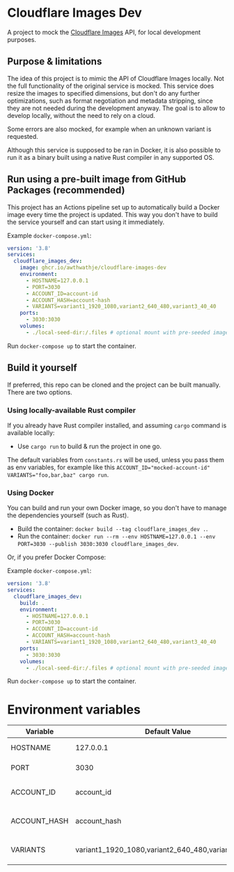 # Cloudflare Images Dev
A project to mock the [Cloudflare Images](https://www.cloudflare.com/developer-platform/cloudflare-images/) API, for local development purposes.

## Purpose & limitations

The idea of this project is to mimic the API of Cloudflare Images locally. Not the full functionality of the original service is mocked. This service does resize the images to specified dimensions, but don't do any further optimizations, such as format negotiation and metadata stripping, since they are not needed during the development anyway. The goal is to allow to develop locally, without the need to rely on a cloud.

Some errors are also mocked, for example when an unknown variant is requested.

Although this service is supposed to be ran in Docker, it is also possible to run it as a binary built using a native Rust compiler in any supported OS.

## Run using a pre-built image from GitHub Packages (recommended)

This project has an Actions pipeline set up to automatically build a Docker image every time the project is updated. This way you don't have to build the service yourself and can start using it immediately.

Example `docker-compose.yml`:

```yaml
version: '3.8'
services:
  cloudflare_images_dev:
    image: ghcr.io/awthwathje/cloudflare-images-dev
    environment:
      - HOSTNAME=127.0.0.1
      - PORT=3030
      - ACCOUNT_ID=account-id
      - ACCOUNT_HASH=account-hash
      - VARIANTS=variant1_1920_1080,variant2_640_480,variant3_40_40
    ports:
      - 3030:3030
    volumes:
      - ./local-seed-dir:/.files # optional mount with pre-seeded images
```

Run `docker-compose up` to start the container.

## Build it yourself

If preferred, this repo can be cloned and the project can be built manually. There are two options.

### Using locally-available Rust compiler

If you already have Rust compiler installed, and assuming `cargo` command is available locally:

- Use `cargo run` to build & run the project in one go.

The default variables from `constants.rs` will be used, unless you pass them as env variables, for example like this `ACCOUNT_ID="mocked-account-id" VARIANTS="foo,bar,baz" cargo run`.

### Using Docker

You can build and run your own Docker image, so you don't have to manage the dependencies yourself (such as Rust).

- Build the container: `docker build --tag cloudflare_images_dev .`.
- Run the container: `docker run --rm --env HOSTNAME=127.0.0.1 --env PORT=3030 --publish 3030:3030 cloudflare_images_dev`.

Or, if you prefer Docker Compose:

Example `docker-compose.yml`:

```yaml
version: '3.8'
services:
  cloudflare_images_dev:
    build: .
    environment:
      - HOSTNAME=127.0.0.1
      - PORT=3030
      - ACCOUNT_ID=account-id
      - ACCOUNT_HASH=account-hash
      - VARIANTS=variant1_1920_1080,variant2_640_480,variant3_40_40
    ports:
      - 3030:3030
    volumes:
      - ./local-seed-dir:/.files # optional mount with pre-seeded images
```

Run `docker-compose up` to start the container.

# Environment variables

| Variable     | Default Value | Description |
|--------------|---------------|-------------|
| HOSTNAME     | 127.0.0.1     | The hostname where the service is running. |
| PORT         | 3030          | The port on which the service is listening. |
| ACCOUNT_ID   | account_id    | The account ID for the Cloudflare Images service. |
| ACCOUNT_HASH | account_hash  | The account hash for the Cloudflare Images service. |
| VARIANTS     | variant1_1920_1080,variant2_640_480,variant3_40_40 | A comma-separated list of image variants. Format: `variantName_width_height`. |
